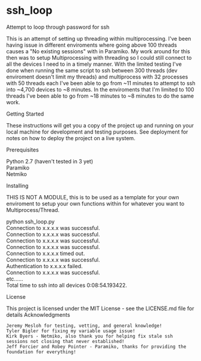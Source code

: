 # ssh_loop
Attempt to loop through password for ssh

This is an attempt of setting up threading within multiprocessing. I've been having issue in different enviroments where going above 100 threads causes a "No existing sessions" with in Paramiko. My work around for this then was to setup Multiprocessing with threading so I could still connect to all the devices I need to in a timely manner. With the limited testing I've done when running the same script to ssh between 300 threads (dev enviroment doesn't limit my threads) and multiprocess with 32 processes with 50 threads each I've been able to go from ~11 minutes to attempt to ssh into ~4,700 devices to ~8 minutes. In the enviroments that I'm limited to 100 threads I've been able to go from ~18 minutes to ~8 minutes to do the same work.

Getting Started

These instructions will get you a copy of the project up and running on your local machine for development and testing purposes. See deployment for notes on how to deploy the project on a live system.

Prerequisites

Python 2.7 (haven't tested in 3 yet)  
Paramiko  
Netmiko  

Installing

THIS IS NOT A MODULE, this is to be used as a template for your own enviroment to setup your own functions within for whatever
you want to Multiprocess/Thread.

python ssh_loop.py  
Connection to x.x.x.x was successful.  
Connection to x.x.x.x was successful.  
Connection to x.x.x.x was successful.  
Connection to x.x.x.x was successful.  
Connection to x.x.x.x timed out.  
Connection to x.x.x.x was successful.  
Authentication to x.x.x.x failed.  
Connection to x.x.x.x was successful.  
etc......  
Total time to ssh into all devices 0:08:54.193422.  

License

This project is licensed under the MIT License - see the LICENSE.md file for details
Acknowledgments

    Jeremy Mesloh for testing, vetting, and general knowledge!
    Tyler Bigler for fixing my variable usage issue!
    Kirk Byers - Netmiko, also thank you for helping fix stale ssh sessions not closing that never established!
    Jeff Forcier and Robey Pointer - Paramiko, thanks for providing the foundation for everything!
